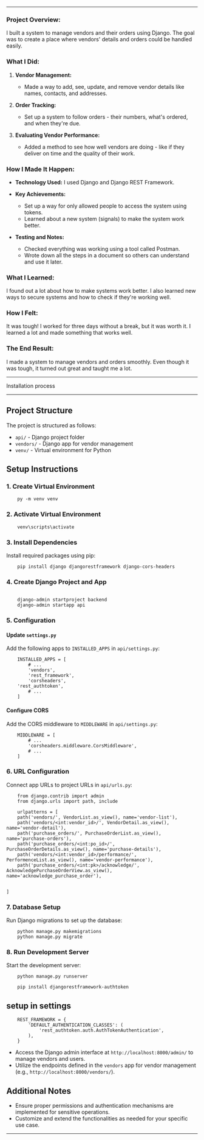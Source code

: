 
---

### Project Overview:

I built a system to manage vendors and their orders using Django. The goal was to create a place where vendors' details and orders could be handled easily.

### What I Did:

1. **Vendor Management:**
   - Made a way to add, see, update, and remove vendor details like names, contacts, and addresses.
  
2. **Order Tracking:**
   - Set up a system to follow orders - their numbers, what's ordered, and when they're due.
  
3. **Evaluating Vendor Performance:**
   - Added a method to see how well vendors are doing - like if they deliver on time and the quality of their work.
  
### How I Made It Happen:

- **Technology Used:** I used Django and Django REST Framework.
  
- **Key Achievements:**
   - Set up a way for only allowed people to access the system using tokens.
   - Learned about a new system (signals) to make the system work better.

- **Testing and Notes:**
   - Checked everything was working using a tool called Postman.
   - Wrote down all the steps in a document so others can understand and use it later.

### What I Learned:

I found out a lot about how to make systems work better. I also learned new ways to secure systems and how to check if they're working well.

### How I Felt:

It was tough! I worked for three days without a break, but it was worth it. I learned a lot and made something that works well.

### The End Result:

I made a system to manage vendors and orders smoothly. Even though it was tough, it turned out great and taught me a lot.

---



Installation process 



---

## Project Structure

The project is structured as follows:

- `api/` - Django project folder
- `vendors/` - Django app for vendor management
- `venv/` - Virtual environment for Python

## Setup Instructions

### 1. Create Virtual Environment

```
    py -m venv venv
```

### 2. Activate Virtual Environment

```
    venv\scripts\activate
```

### 3. Install Dependencies

Install required packages using pip:

```
    pip install django djangorestframework django-cors-headers
```

### 4. Create Django Project and App

```

    django-admin startproject backend
    django-admin startapp api
```

### 5. Configuration

#### Update `settings.py`

Add the following apps to `INSTALLED_APPS` in `api/settings.py`:

```
    INSTALLED_APPS = [
        # ...
        'vendors',
        'rest_framework',
        'corsheaders',
	'rest_authtoken',
        # ...
    ]
```

#### Configure CORS

Add the CORS middleware to `MIDDLEWARE` in `api/settings.py`:

```
    MIDDLEWARE = [
        # ...
        'corsheaders.middleware.CorsMiddleware',
        # ...
    ]
```

### 6. URL Configuration

Connect app URLs to project URLs in `api/urls.py`:

```
    from django.contrib import admin
    from django.urls import path, include

    urlpatterns = [
    path('vendors/', VendorList.as_view(), name='vendor-list'),  
    path('vendors/<int:vendor_id>/', VendorDetail.as_view(), name='vendor-detail'),  
    path('purchase_orders/', PurchaseOrderList.as_view(), name='purchase-orders'),
    path('purchase_orders/<int:po_id>/', PurchaseOrderDetails.as_view(), name='purchase-details'),
    path('vendors/<int:vendor_id>/performance/', PerformenceList.as_view(), name='vendor-performance'),
    path('purchase_orders/<int:pk>/acknowledge/', AcknowledgePurchaseOrderView.as_view(), name='acknowledge_purchase_order'),


]
```

### 7. Database Setup

Run Django migrations to set up the database:

```
    python manage.py makemigrations
    python manage.py migrate
```

### 8. Run Development Server

Start the development server:

```
    python manage.py runserver
```


```
    pip install djangorestframework-authtoken
```

## setup in settings

```
    REST_FRAMEWORK = {
        'DEFAULT_AUTHENTICATION_CLASSES': (
            'rest_authtoken.auth.AuthTokenAuthentication',
        ),
    } 

```
- Access the Django admin interface at `http://localhost:8000/admin/` to manage vendors and users.
- Utilize the endpoints defined in the `vendors` app for vendor management (e.g., `http://localhost:8000/vendors/`).

## Additional Notes

- Ensure proper permissions and authentication mechanisms are implemented for sensitive operations.
- Customize and extend the functionalities as needed for your specific use case.

---

